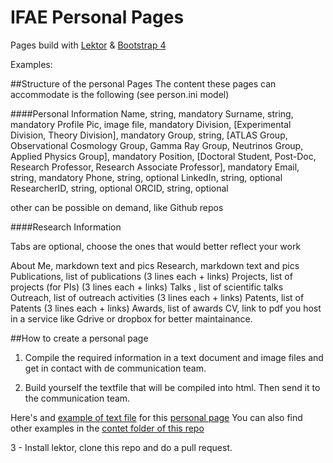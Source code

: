 # IFAE Personal Pages

Pages build with [Lektor](https://www.getlektor.com/) & [Bootstrap 4](http://getbootstrap.com/)

Examples:


##Structure of the personal Pages
The content these pages can accommodate is the following (see person.ini model)

####Personal Information
Name, string, mandatory
Surname, string, mandatory
Profile Pic, image file, mandatory
Division, [Experimental Division, Theory Division], mandatory
Group, string, [ATLAS Group, Observational Cosmology Group, Gamma Ray Group, Neutrinos Group, Applied Physics Group], mandatory
Position, [Doctoral Student, Post-Doc, Research Professor, Research Associate Professor], mandatory
Email, string, mandatory
Phone, string, optional
LinkedIn, string, optional
ResearcherID, string, optional
ORCID, string, optional

other can be possible on demand, like Github repos

####Research Information

Tabs are optional, choose the ones that would better reflect your work

About Me, markdown text and pics
Research, markdown text and pics
Publications, list of publications (3 lines each + links)
Projects, list of projects (for PIs) (3 lines each + links)
Talks , list of scientific talks
Outreach, list of outreach activities (3 lines each + links)
Patents, list of Patents (3 lines each + links)
Awards, list of awards
CV, link to pdf you host in a service like Gdrive or dropbox for better maintainance.

##How to create a personal page

1. Compile the required information in a text document and image files and get in contact with de communication team.

2. Build yourself the textfile that will be compiled into html. Then send it to the communication team.

Here's and [example of text file](https://github.com/IFAE/people/blob/master/content/csanchez/contents.lr) for this [personal page](http://ifaews01.pic.es/people/csanchez/)
You can also find other examples in the [contet folder of this repo](https://github.com/IFAE/people/tree/master/content)

3 - Install lektor, clone this repo and do a pull request.